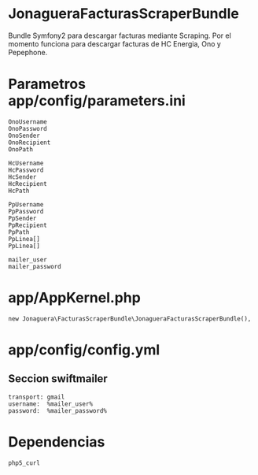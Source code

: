 JonagueraFacturasScraperBundle
==============================

Bundle Symfony2 para descargar facturas mediante Scraping. Por el momento funciona para descargar facturas de HC Energia, Ono y Pepephone.

Parametros app/config/parameters.ini
====================================
    OnoUsername
    OnoPassword
    OnoSender  
    OnoRecipient 
    OnoPath     

    HcUsername
    HcPassword     
    HcSender      
    HcRecipient    
    HcPath           

    PpUsername    
    PpPassword  
    PpSender   
    PpRecipient     
    PpPath         
    PpLinea[]
    PpLinea[]  

    mailer_user    
    mailer_password

app/AppKernel.php
=================
    new Jonaguera\FacturasScraperBundle\JonagueraFacturasScraperBundle(),

app/config/config.yml
=====================
Seccion swiftmailer
-------------------
    transport: gmail
    username:  %mailer_user%
    password:  %mailer_password%


Dependencias
============
    php5_curl
